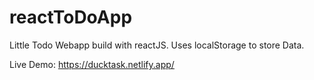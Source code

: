 # reactToDoApp

Little Todo Webapp build with reactJS. Uses localStorage to store Data.

Live Demo:
https://ducktask.netlify.app/
